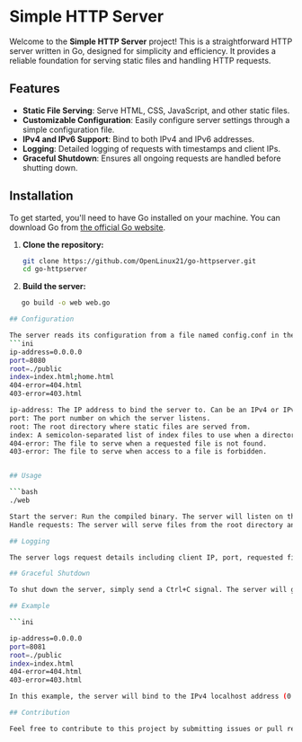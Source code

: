 # Simple HTTP Server

Welcome to the **Simple HTTP Server** project! This is a straightforward HTTP server written in Go, designed for simplicity and efficiency. It provides a reliable foundation for serving static files and handling HTTP requests.

## Features

- **Static File Serving**: Serve HTML, CSS, JavaScript, and other static files.
- **Customizable Configuration**: Easily configure server settings through a simple configuration file.
- **IPv4 and IPv6 Support**: Bind to both IPv4 and IPv6 addresses.
- **Logging**: Detailed logging of requests with timestamps and client IPs.
- **Graceful Shutdown**: Ensures all ongoing requests are handled before shutting down.

## Installation

To get started, you'll need to have Go installed on your machine. You can download Go from [the official Go website](https://golang.org/dl/).

1. **Clone the repository:**

   ```bash
   git clone https://github.com/OpenLinux21/go-httpserver.git
   cd go-httpserver
2. **Build the server:**

```bash
   go build -o web web.go

## Configuration

The server reads its configuration from a file named config.conf in the same directory. The configuration file should have the following format:
```ini
ip-address=0.0.0.0
port=8080
root=./public
index=index.html;home.html
404-error=404.html
403-error=403.html

ip-address: The IP address to bind the server to. Can be an IPv4 or IPv6 address.
port: The port number on which the server listens.
root: The root directory where static files are served from.
index: A semicolon-separated list of index files to use when a directory is requested.
404-error: The file to serve when a requested file is not found.
403-error: The file to serve when access to a file is forbidden.


## Usage

```bash
./web

Start the server: Run the compiled binary. The server will listen on the address and port specified in the configuration file.
Handle requests: The server will serve files from the root directory and use the specified index files for directory requests.

## Logging

The server logs request details including client IP, port, requested file, and the amount of data sent. Logs are written to both the console and a file named latest.log.

## Graceful Shutdown

To shut down the server, simply send a Ctrl+C signal. The server will gracefully shut down, ensuring all ongoing requests are completed.

## Example

```ini

ip-address=0.0.0.0
port=8081
root=./public
index=index.html
404-error=404.html
403-error=403.html

In this example, the server will bind to the IPv4 localhost address (0.0.0.0) and listen on port 8081.

## Contribution

Feel free to contribute to this project by submitting issues or pull requests. Your feedback and contributions are highly appreciated!

